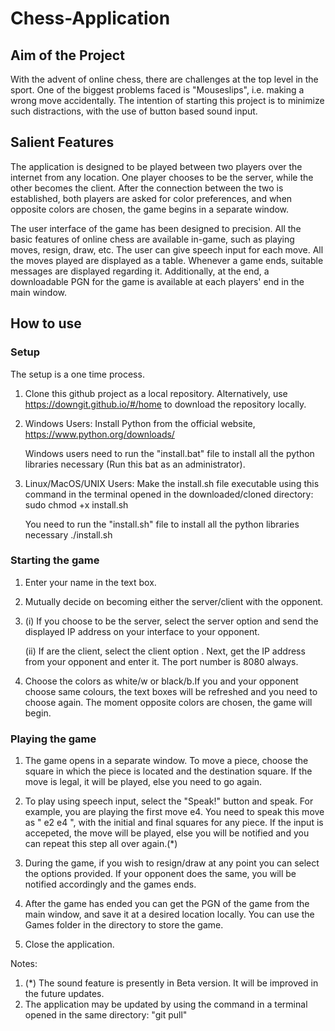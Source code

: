 # Chess-Application

## Aim of the Project

With the advent of online chess, there are challenges at the top level in the sport. One of the biggest problems faced is "Mouseslips", i.e. making a wrong move accidentally. The intention of starting this project is to minimize such distractions, with the use of button based sound input.

## Salient Features

The application is designed to be played between two players over the internet from any location. One player chooses to be the server, while the other becomes the client. After the connection between the two is established, both players are asked for color preferences, and when opposite colors are chosen, the game begins in a separate window.

The user interface of the game has been designed to precision. All the basic features of online chess are available in-game, such as playing moves, resign, draw, etc. The user can give speech input for each move. All the moves played are displayed as a table. Whenever a game ends, suitable messages are displayed regarding it. Additionally, at the end, a downloadable PGN for the game is available at each players' end in the main window. 

## How to use

### Setup

The setup is a one time process.

1. Clone this github project as a local repository. Alternatively, use  https://downgit.github.io/#/home to download the repository locally.

2. Windows Users: 
    Install Python from the official website, https://www.python.org/downloads/
    
    Windows users need to run the "install.bat" file to install all the python libraries necessary (Run this bat as an administrator).
3. Linux/MacOS/UNIX Users:
    Make the install.sh file executable using this command in the terminal opened in the downloaded/cloned directory:        sudo chmod +x install.sh
    
    You need to run the "install.sh" file to install all the python libraries necessary        ./install.sh

### Starting the game

1. Enter your name in the text box.
2. Mutually decide on becoming either the server/client with the opponent.
3. (i) If you choose to be the server,  select the server option and send the displayed IP address on your interface to your opponent.
   
   (ii) If are the client, select the client option . Next, get the IP address from your opponent and enter it. The port number is 8080 always.
4. Choose the colors as white/w or black/b.If you and your opponent choose same colours, the text boxes will be refreshed and you need to choose again.
   The moment opposite colors are chosen, the game will begin.

### Playing the game

1. The game opens in a separate window. To move a piece, choose the square in which the piece is located and the destination square. If the move is legal, it will be played,  else you need to go again.

2. To play using speech input, select the "Speak!" button and speak. For example, you are playing the first move e4. You need to speak this move as " e2 e4 ", with the initial and final squares for any piece. If the input is accepeted, the move will be played, else you will be notified and you can repeat this step all over again.(*)
3. During the game, if you wish to resign/draw at any point you can select the options provided. If your opponent does the same, you will be notified accordingly and the games ends.
4. After the game has ended you can get the PGN of the game from the main window, and save it at a desired location locally. You can use the Games folder in the directory to store the game.
5. Close the application.


Notes:
1. (*) The sound feature is presently in Beta version. It will be improved in the future updates.
2. The application may be updated by using the command in a terminal opened in the same directory: "git pull" 